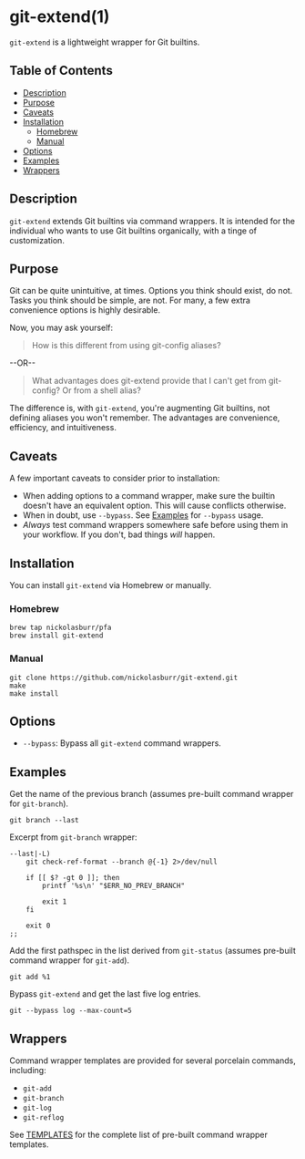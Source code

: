 # git-extend(1)

`git-extend` is a lightweight wrapper for Git builtins.

## Table of Contents

- [Description](#description)
- [Purpose](#purpose)
- [Caveats](#caveats)
- [Installation](#installation)
  + [Homebrew](#homebrew)
  + [Manual](#manual)
- [Options](#options)
- [Examples](#examples)
- [Wrappers](#wrappers)

## Description

`git-extend` extends Git builtins via command wrappers. It is intended for the individual who wants to use Git builtins organically, with a tinge of customization.

## Purpose

Git can be quite unintuitive, at times. Options you think should exist, do not. Tasks you think should be simple, are not. For many, a few extra convenience options is highly desirable.

Now, you may ask yourself:

> How is this different from using git-config aliases?

--OR--

> What advantages does git-extend provide that I can't get from git-config? Or from a shell alias?

The difference is, with `git-extend`, you're augmenting Git builtins, not defining aliases you won't remember. The advantages are convenience, efficiency, and intuitiveness.

## Caveats

A few important caveats to consider prior to installation:

+ When adding options to a command wrapper, make sure the builtin doesn't have an equivalent option. This will cause conflicts otherwise.
+ When in doubt, use `--bypass`. See [Examples](#examples) for `--bypass` usage.
+ *Always* test command wrappers somewhere safe before using them in your workflow. If you don't, bad things _will_ happen.

## Installation

You can install `git-extend` via Homebrew or manually.

### Homebrew

```
brew tap nickolasburr/pfa
brew install git-extend
```

### Manual

```
git clone https://github.com/nickolasburr/git-extend.git
make
make install
```

## Options

+ `--bypass`: Bypass all `git-extend` command wrappers.

## Examples

Get the name of the previous branch (assumes pre-built command wrapper for `git-branch`).

```
git branch --last
```

Excerpt from `git-branch` wrapper:

```
--last|-L)
	git check-ref-format --branch @{-1} 2>/dev/null

	if [[ $? -gt 0 ]]; then
		printf '%s\n' "$ERR_NO_PREV_BRANCH"

		exit 1
	fi

	exit 0
;;
```

Add the first pathspec in the list derived from `git-status` (assumes pre-built command wrapper for `git-add`).

```
git add %1
```

Bypass `git-extend` and get the last five log entries.

```
git --bypass log --max-count=5
```

## Wrappers

Command wrapper templates are provided for several porcelain commands, including:

+ `git-add`
+ `git-branch`
+ `git-log`
+ `git-reflog`

See [TEMPLATES](https://github.com/nickolasburr/git-extend/blob/master/TEMPLATES.md) for the complete list of pre-built command wrapper templates.
